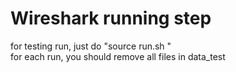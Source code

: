 # Wireshark running step
for testing run, just do "source run.sh <round trip> <stop time>"  
for each run, you should remove all files in data_test
